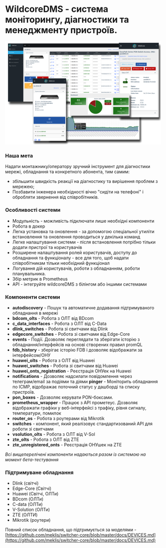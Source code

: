 # **WildcoreDMS** - система моніторингу, діагностики та менеджменту пристроїв.
![](./assets/main-logo.png)

### Наша мета
Надати монтажнику/оператору зручний інструмент для діагностики мережі, обладнання та конкретного абонента,
тим самим:

- збільшити швидкість реакції на діагностику та вирішення проблем з мережею;
- Позбавити інженера необхідності вічно "сидіти на телефоні" і обробляти звернення від співробітників.


### Особливості системи
* Модульність - можливість підключати лише необхідні компоненти
* Робота в докер
* Легка установка та оновлення - за допомогою спеціальної утиліти встановлення та оновлення проводиться у декілька команд
* Легке налаштування системи - після встановлення потрібно тільки додати пристрої та користувачів
* Розширене налаштування ролей користувачів, доступу до обладнання та функціоналу - все для того, щоб надати співробітникам тільки необхідний функціонал
* Логування дій користувачів, роботи з обладнанням, роботи планувальника.
* Збір метрик в Prometheus
* API - інтегруйте wildcoreDMS з білінгом або іншими системами

### Компоненти системи
* **autodiscovery** - Пошук та автоматичне додавання підтримуваного обладнання в мережі
* **bdcom_olts** - Робота з ОЛТ від BDcom
* **c_data_interfaces** - Робота з ОЛТ від C-Data
* **dlink_switches** - Робота зі свитчами від Dlink
* **edgecore_switches** - Робота зі свитчами від Edge-Core
* **events** - Події. Дозволяє переглядати та зберігати історію з обладнання/інтерфейсів на основі створених правил promQL
* **fdb_history** - зберігає історію FDB і дозволяє відображати за інтерфейсом/ОНУ
* **huawei_olts** - Робота з ОЛТ від Huawei
* **huawei_switches** - Робота зі свитчами від Huawei
* **huawei_onts_registration** - Реєстрація ОНУек на Huawei
* **notifications** - Дозволяє надсилати повідомлення через телеграм/email за подіями та діями
**pinger** - Моніторить обладнання по ICMP, відображає поточний статус у дашборді та списку пристроїв.
* **pon_boxes** - Дозволяє керувати PON-боксами.
* **prometheus_wrapper** - Працює з API прометеус. Дозволяє відображати графіки у веб-інтерфейсі з трафіку, рівня сигналу, температури, помилок
* **router_os** - Робота з роутерами від Mikrotik
* **switches** - компонент, який реалізовує стандартизований API для роботи зі свитчами
* **vsolution_olts** - Робота з ОЛТ від V-Sol
* **zte_olts** - Робота з ОЛТ від ZTE
* **zte_unregistered_onts** - Реєстрація ОНУшек на ZTE

_Всі вищеперелічені компоненти надаються разом із системою на момент бета-тестування_

### Підтримуване обладнання
* Dlink (світчі)
* Edge-Core (Світчі)
* Huawei (Світчі, ОЛТи)
* BDcom (ОЛТи)
* C-data (ОЛТи)
* V-Solution (ОЛТи)
* ZTE (ОЛТИ)
* Mikrotik (роутери)

Повний список обладнання, що підтримується за моделями - [https://github.com/meklis/switcher-core/blob/master/docs/DEVICES.md](https://github.com/meklis/switcher-core/blob/master/docs/DEVICES.md)

